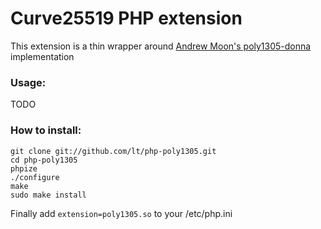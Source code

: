 Curve25519 PHP extension
========================

This extension is a thin wrapper around [Andrew Moon's poly1305-donna](https://github.com/floodyberry/poly1305-donna) implementation

### Usage:

TODO

### How to install:

```
git clone git://github.com/lt/php-poly1305.git
cd php-poly1305
phpize
./configure
make
sudo make install
```
Finally add `extension=poly1305.so` to your /etc/php.ini
